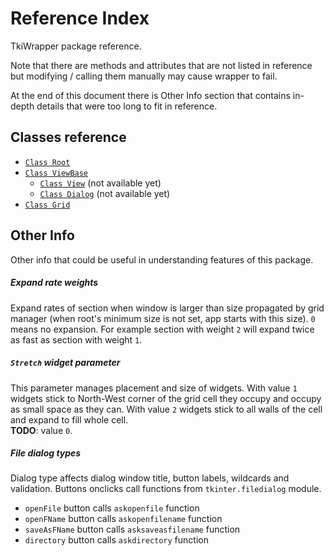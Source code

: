 # Reference Index
TkiWrapper package reference.

Note that there are methods and attributes that are not listed in reference but
modifying / calling them manually may cause wrapper to fail.

At the end of this document there is Other Info section that contains
in-depth details that were too long to fit in reference.


## Classes reference
- [`Class Root`](reference/root.md)
- [`Class ViewBase`](reference/viewBase.md)
    - [`Class View`](reference/view.md) (not available yet)
    - [`Class Dialog`](reference/dialog.md) (not available yet)
- [`Class Grid`](reference/grid.md)


## Other Info
Other info that could be useful in understanding features of this package.

##### Expand rate weights
Expand rates of section when window is larger than size propagated
by grid manager (when root's minimum size is not set, app starts with this size).
`0` means no expansion.
For example section with weight `2` will expand twice as fast
as section with weight `1`.

##### `Stretch` widget parameter
This parameter manages placement and size of widgets.
With value `1` widgets stick to North-West corner of the grid cell they occupy
and occupy as small space as they can.
With value `2` widgets stick to all walls of the cell and expand to fill whole cell.  
**TODO**: value `0`.

##### File dialog types
Dialog type affects dialog window title, button labels, wildcards and validation.
Buttons onclicks call functions from `tkinter.filedialog` module.
- `openFile` button calls `askopenfile` function
- `openFName` button calls `askopenfilename` function
- `saveAsFName` button calls `asksaveasfilename` function
- `directory` button calls `askdirectory` function
